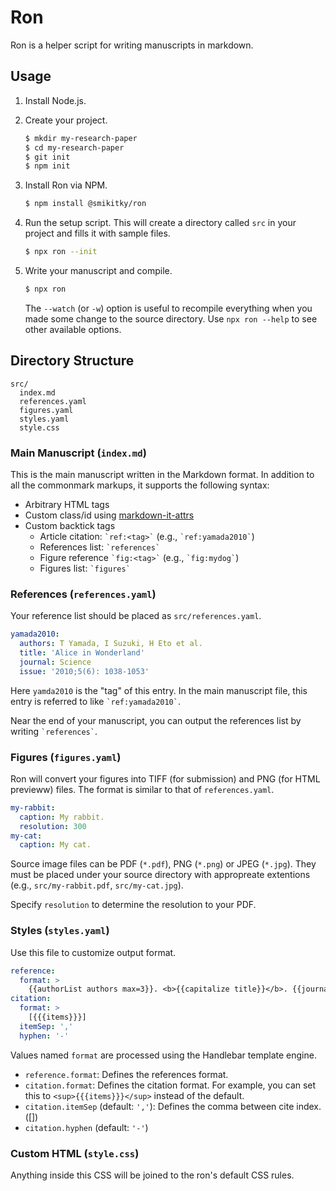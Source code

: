 # Ron

Ron is a helper script for writing manuscripts in markdown.

## Usage

1. Install Node.js.

1. Create your project.

   ```bash
   $ mkdir my-research-paper
   $ cd my-research-paper
   $ git init
   $ npm init
   ```

1. Install Ron via NPM.

   ```bash
   $ npm install @smikitky/ron
   ```

1. Run the setup script. This will create a directory called `src` in your project and fills it with sample files.

   ```bash
   $ npx ron --init
   ```

1. Write your manuscript and compile.

   ```bash
   $ npx ron
   ```

   The `--watch` (or `-w`) option is useful to recompile everything when you made some change to the source directory. Use `npx ron --help` to see other available options.

## Directory Structure

```
src/
  index.md
  references.yaml
  figures.yaml
  styles.yaml
  style.css
```

### Main Manuscript (`index.md`)

This is the main manuscript written in the Markdown format. In addition to all the commonmark markups, it supports the following syntax:

- Arbitrary HTML tags
- Custom class/id using [markdown-it-attrs](https://www.npmjs.com/package/markdown-it-attrs)
- Custom backtick tags
  - Article citation: `` `ref:<tag>` `` (e.g., `` `ref:yamada2010` ``)
  - References list: `` `references` ``
  - Figure reference `` `fig:<tag>` `` (e.g., `` `fig:mydog` ``)
  - Figures list: `` `figures` ``

### References (`references.yaml`)

Your reference list should be placed as `src/references.yaml`.

```yaml
yamada2010:
  authors: T Yamada, I Suzuki, H Eto et al.
  title: 'Alice in Wonderland'
  journal: Science
  issue: '2010;5(6): 1038-1053'
```

Here `yamda2010` is the "tag" of this entry. In the main manuscript file, this entry is referred to like `` `ref:yamada2010` ``.

Near the end of your manuscript, you can output the references list by writing `` `references` ``.

### Figures (`figures.yaml`)

Ron will convert your figures into TIFF (for submission) and PNG (for HTML previeww) files. The format is similar to that of `references.yaml`.

```yaml
my-rabbit:
  caption: My rabbit.
  resolution: 300
my-cat:
  caption: My cat.
```

Source image files can be PDF (`*.pdf`), PNG (`*.png`) or JPEG (`*.jpg`). They must be placed under your source directory with appropreate extentions (e.g., `src/my-rabbit.pdf`, `src/my-cat.jpg`).

Specify `resolution` to determine the resolution to your PDF.

### Styles (`styles.yaml`)

Use this file to customize output format.

```yaml
reference:
  format: >
    {{authorList authors max=3}}. <b>{{capitalize title}}</b>. {{journal}} {{issue.year}};{{issue.volume}}({{issue.issue}}): {{{pages issue.pages compact=true delim='&ndash;'}}}.
citation:
  format: >
    [{{{items}}}]
  itemSep: ','
  hyphen: '-'
```

Values named `format` are processed using the Handlebar template engine.

- `reference.format`: Defines the references format.
- `citation.format`: Defines the citation format. For example, you can set this to `<sup>{{{items}}}</sup>` instead of the default.
- `citation.itemSep` (default: `','`): Defines the comma between cite index. ([])
- `citation.hyphen` (default: `'-'`)

### Custom HTML (`style.css`)

Anything inside this CSS will be joined to the ron's default CSS rules.
